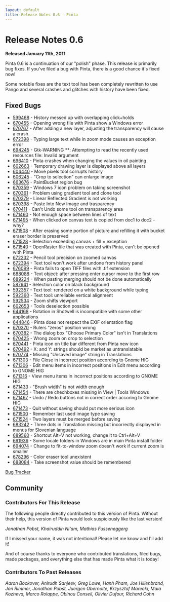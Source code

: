 ```yaml
---
layout: default
title: Release Notes 0.6 - Pinta
---
```

# Release Notes 0.6

**Released January 11th, 2011**

Pinta 0.6 is a continuation of our "polish" phase. This release is primarily bug fixes. If you've filed a bug with Pinta, there is a good chance it's fixed now!

Some notable fixes are the text tool has been completely rewritten to use Pango and several crashes and glitches with history have been fixed.

## Fixed Bugs

* [599468](https://launchpad.net/bugs/599468) - History messed up with overlapping click+holds
* [670455](https://launchpad.net/bugs/670455) - Opening wrong file with Pinta show a Windows error
* [670767](https://launchpad.net/bugs/670767) - After adding a new layer, adjusting the transparency will cause a crash.
* [672398](https://launchpad.net/bugs/672398) - Typing large text while in zoom mode causes an exception error
* [694245](https://launchpad.net/bugs/694245) - Gtk-WARNING **: Attempting to read the recently used resources file: Invalid argument
* [696410](https://launchpad.net/bugs/696410) - Pinta crashes when changing the values in oil painting
* [602663](https://launchpad.net/bugs/602663) - Temporary drawing layer is displayed above all layers
* [604440](https://launchpad.net/bugs/604440) - Move pixels tool corrupts history
* [606245](https://launchpad.net/bugs/606245) - "Crop to selection" can enlarge image
* [663676](https://launchpad.net/bugs/663676) - PaintBucket region bug
* [670359](https://launchpad.net/bugs/670359) - Windows 7 icon problem on taking screenshot
* [670361](https://launchpad.net/bugs/670361) - Problem using gradient tool and clone tool
* [670379](https://launchpad.net/bugs/670379) - Linear Reflected Gradient is not working
* [670398](https://launchpad.net/bugs/670398) - Paste Into New Image and trasparency
* [670411](https://launchpad.net/bugs/670411) - Can't Undo some tool on transparency area
* [671460](https://launchpad.net/bugs/671460) - Not enough space between lines of text
* [671495](https://launchpad.net/bugs/671495) - When clicked on canvas text is copied from doc1 to doc2 - why?
* [671508](https://launchpad.net/bugs/671508) - After erasing some portion of picture and refilling it with bucket eraser border is preserved
* [671528](https://launchpad.net/bugs/671528) - Selection exceeding canvas + fill = exception
* [671540](https://launchpad.net/bugs/671540) - OpenRaster file that was created with Pinta, can't be opened with Pinta
* [672232](https://launchpad.net/bugs/672232) - Pencil tool precision on zoomed canvas
* [672394](https://launchpad.net/bugs/672394) - Text tool won't work after undone from history panel
* [676099](https://launchpad.net/bugs/676099) - Pinta fails to open TIFF files with .tif extension
* [688088](https://launchpad.net/bugs/688088) - Text object: after pressing enter cursor move to the first row
* [689224](https://launchpad.net/bugs/689224) - When pasting merging should not be done automatically
* [587641](https://launchpad.net/bugs/587641) - Selection color on black background
* [592357](https://launchpad.net/bugs/592357) - Text tool: rendered on a white background while typing
* [592360](https://launchpad.net/bugs/592360) - Text tool: unreliable vertical alignment
* [592534](https://launchpad.net/bugs/592534) - Zoom shifts viewport
* [602653](https://launchpad.net/bugs/602653) - Tools deselection possible
* [644168](https://launchpad.net/bugs/644168) - Rotation in Shotwell is incompatible with some other applications
* [644846](https://launchpad.net/bugs/644846) - Pinta does not respect the EXIF orientation flag
* [670370](https://launchpad.net/bugs/670370) - Rulers "zeros" position wrong
* [670382](https://launchpad.net/bugs/670382) - The dialog box "Choose Primary Color" isn't in Translations
* [670425](https://launchpad.net/bugs/670425) - Wrong zoom on crop to selection
* [670441](https://launchpad.net/bugs/670441) - Pinta icon on title bar different from Pinta new icon
* [670492](https://launchpad.net/bugs/670492) - X: and Y: strings should be market as untranslatable
* [670774](https://launchpad.net/bugs/670774) - Missing "Unsaved image" string in Translations
* [671303](https://launchpad.net/bugs/671303) - File Close in incorrect position according to Gnome HIG
* [671306](https://launchpad.net/bugs/671306) - Edit menu items in incorrect positions in Edit menu according to GNOME HIG
* [671316](https://launchpad.net/bugs/671316) - View menu items in incorrect positions according to GNOME HIG
* [671433](https://launchpad.net/bugs/671433) - "Brush width" is not width enough
* [671454](https://launchpad.net/bugs/671454) - There are chechboxes missing in View | Tools Windows
* [671467](https://launchpad.net/bugs/671467) - Undo / Redo buttons not in correct order accoring to Gnome HIG
* [671473](https://launchpad.net/bugs/671473) - Quit without saving should put more serious icon
* [671500](https://launchpad.net/bugs/671500) - Remember last used image type saving
* [671524](https://launchpad.net/bugs/671524) - Two layers must be merged before saving
* [683242](https://launchpad.net/bugs/683242) - Three dots in Translation missing but incorrectly displayed in menus for Slovenian language
* [689560](https://launchpad.net/bugs/689560) - Shortcut Alt+V not working, change it to Ctrl+Alt+V
* [691936](https://launchpad.net/bugs/691936) - Some locale folders in Windows are in main Pinta install folder
* [694074](https://launchpad.net/bugs/694074) - Change to fit-to-window zoom doesn't work if current zoom is smaller
* [678296](https://launchpad.net/bugs/678296) - Color eraser tool unexistent
* [688084](https://launchpad.net/bugs/688084) - Take screenshot value should be remembered

[Bug Tracker][1]

## Community

### Contributors For This Release

The following people directly contributed to this version of Pinta. Without their help, this version of Pinta would look suspiciously like the last version!

*Jonathan Pobst, Khairuddin Ni'am, Mathias Fusseneggerg*

If I missed your name, it was not intentional! Please let me know and I'll add it!

And of course thanks to everyone who contributed translations, filed bugs, made packages, and everything else that has made Pinta what it is today!

### Contributors To Past Releases

*Aaron Bockover, Anirudh Sanjeev, Greg Lowe, Hanh Pham, Joe Hillenbrand, Jon Rimmer, Jonathan Pobst, Juergen Obernolte, Krzysztof Marecki, Maia Kozheva, Marco Rolappe, Obinou Conseil, Olivier Dufour, Richard Cohn*

[1]: https://bugs.launchpad.net/pinta/+bugs

